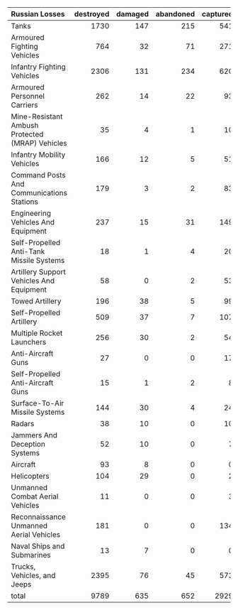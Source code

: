 | Russian Losses                                   |   destroyed |   damaged |   abandoned |   captured |   total |
|:-------------------------------------------------|------------:|----------:|------------:|-----------:|--------:|
| Tanks                                            |        1730 |       147 |         215 |        541 |    2633 |
| Armoured Fighting Vehicles                       |         764 |        32 |          71 |        271 |    1138 |
| Infantry Fighting Vehicles                       |        2306 |       131 |         234 |        620 |    3291 |
| Armoured Personnel Carriers                      |         262 |        14 |          22 |         93 |     391 |
| Mine-Resistant Ambush Protected  (MRAP) Vehicles |          35 |         4 |           1 |         10 |      50 |
| Infantry Mobility Vehicles                       |         166 |        12 |           5 |         51 |     234 |
| Command Posts And Communications Stations        |         179 |         3 |           2 |         83 |     267 |
| Engineering Vehicles And Equipment               |         237 |        15 |          31 |        149 |     432 |
| Self-Propelled Anti-Tank Missile Systems         |          18 |         1 |           4 |         20 |      43 |
| Artillery Support Vehicles And Equipment         |          58 |         0 |           2 |         53 |     113 |
| Towed Artillery                                  |         196 |        38 |           5 |         99 |     338 |
| Self-Propelled Artillery                         |         509 |        37 |           7 |        107 |     660 |
| Multiple Rocket Launchers                        |         256 |        30 |           2 |         54 |     342 |
| Anti-Aircraft Guns                               |          27 |         0 |           0 |         17 |      44 |
| Self-Propelled Anti-Aircraft Guns                |          15 |         1 |           2 |          8 |      26 |
| Surface-To-Air Missile Systems                   |         144 |        30 |           4 |         24 |     202 |
| Radars                                           |          38 |        10 |           0 |         10 |      58 |
| Jammers And Deception Systems                    |          52 |        10 |           0 |          7 |      69 |
| Aircraft                                         |          93 |         8 |           0 |          0 |     101 |
| Helicopters                                      |         104 |        29 |           0 |          2 |     135 |
| Unmanned Combat Aerial Vehicles                  |          11 |         0 |           0 |          3 |      14 |
| Reconnaissance Unmanned Aerial Vehicles          |         181 |         0 |           0 |        134 |     315 |
| Naval Ships and Submarines                       |          13 |         7 |           0 |          0 |      20 |
| Trucks, Vehicles, and Jeeps                      |        2395 |        76 |          45 |        573 |    3089 |
| total                                            |        9789 |       635 |         652 |       2929 |   14005 |